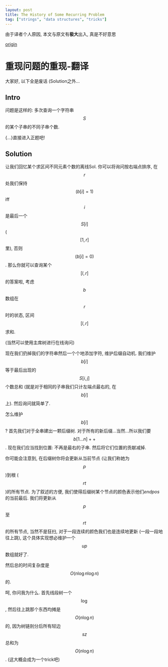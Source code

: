 ```yaml
---
layout: post
title: The History of Some Recurring Problem
tag: ["strings", "data structures", "tricks"]
---
```


由于译者个人原因, 本文与原文有**极大**出入, 真是不好意思

[origin](http://codeforces.com/blog/entry/62331)

# 重现问题的重现-翻译

大家好, 以下全是废话 (Solution之外...

## Intro

问题是这样的: 多次查询一个字符串 $$S$$ 的某个子串的不同子串个数. 

{...}直接进入正题吧! 

## Solution

让我们回忆某个求区间不同元素个数的离线Sol. 你可以将询问按右端点排序, 在 $$r$$ 处我们保持 $$(b[i] = 1)$$ iff $$i$$ 是最后一个 $$S[i]$$ ($$[1, r]$$ 里), 否则 $$(b[i] = 0)$$. 那么你就可以查询某个 $$[l, r]$$ 的答案啦, 考虑 $$b$$ 数组在 $$r$$ 时的状态, 区间 $$[l, r]$$ 求和. 

(当然可以使用主席树进行在线询问)

现在我们扔掉我们的字符串然后一个个地添加字符, 维护后缀自动机. 我们维护 $$b[i]$$ 等于最后出现的 $$S[i, j]$$ 个数总和 (就是对于相同的子串我们只计左端点最右的, 在 $$b[i]$$ 上). 然后询问就简单了. 

怎么维护 $$b[i]$$ ? 首先我们对于全串建出一颗后缀树. 对于所有的新后缀...当然...所以我们要 $$b[1...n] ++$$. 现在我们应当找到位置: 不再是最右的子串. 然后将它们位置的贡献减掉. 

你可能会注意到, 在后缀树你将会更新从当前节点 (让我们称她为 $$p$$)到根 ($$rt$$)的所有节点. 为了叙述的方便, 我们使得后缀树某个节点的颜色表示他们$endpos$的当前最后. 我们将更新从 $$p$$ 至 $$rt$$ 的所有节点, 当然不是狂扫, 对于一段连续的颜色我们也是连续地更新 (一段一段地往上跳), 这个具体实现想必维护一个 $$up$$ 数组就好了. 

然后总的时间复杂度是 $$O(n \log n\log n)$$ 的. 

呵, 你问我为什么. 首先线段树一个 $$\log$$, 然后往上跳那个东西均摊是 $$O(n \log n)$$ 的, 因为树链剖分后所有轻边 $$sz$$ 总和为 $$O(n \log n)$$. (这大概会成为一个trick吧)


